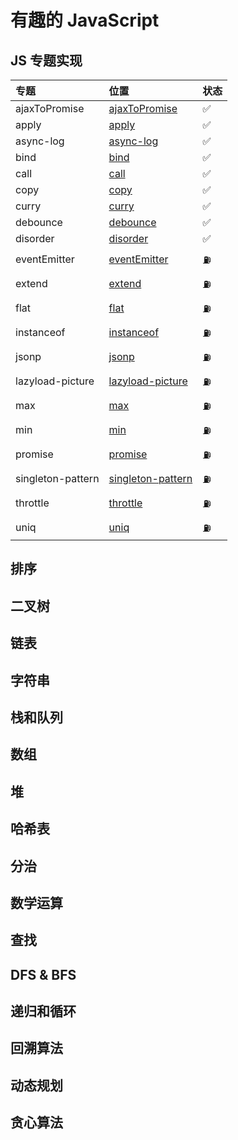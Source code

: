 # 有趣的 JavaScript

## JS 专题实现

| 专题              | 位置                                                   | 状态 |
| :---------------- | :----------------------------------------------------- | :--- |
| ajaxToPromise     | [ajaxToPromise](./javascript/ajaxToPromise.js)         | ✅   |
| apply             | [apply](./javascript/apply.js)                         | ✅   |
| async-log         | [async-log](./javascript/async-log.js)                 | ✅   |
| bind              | [bind](./javascript/bind.js)                           | ✅   |
| call              | [call](./javascript/call.js)                           | ✅   |
| copy              | [copy](./javascript/copy.js)                           | ✅   |
| curry             | [curry](./javascript/curry.js)                         | ✅   |
| debounce          | [debounce](./javascript/debounce.js)                   | ✅   |
| disorder          | [disorder](./javascript/disorder.js)                   | ✅   |
| eventEmitter      | [eventEmitter](./javascript/eventEmitter.js)           | ⛽️  |
| extend            | [extend](./javascript/extend.js)                       | ⛽️  |
| flat              | [flat](./javascript/flat.js)                           | ⛽️  |
| instanceof        | [instanceof](./javascript/instanceof.js)               | ⛽️  |
| jsonp             | [jsonp](./javascript/jsonp.js)                         | ⛽️  |
| lazyload-picture  | [lazyload-picture](./javascript/lazyload-picture.js)   | ⛽️  |
| max               | [max](./javascript/max.js)                             | ⛽️  |
| min               | [min](./javascript/min.js)                             | ⛽️  |
| promise           | [promise](./javascript/promise.js)                     | ⛽️  |
| singleton-pattern | [singleton-pattern](./javascript/singleton-pattern.js) | ⛽️  |
| throttle          | [throttle](./javascript/throttle.js)                   | ⛽️  |
| uniq              | [uniq](./javascript/uniq.js)                           | ⛽️  |

## 排序

## 二叉树

## 链表

## 字符串

## 栈和队列

## 数组

## 堆

## 哈希表

## 分治

## 数学运算

## 查找

## DFS & BFS

## 递归和循环

## 回溯算法

## 动态规划

## 贪心算法
